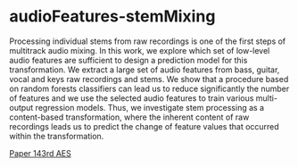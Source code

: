# audioFeatures-stemMixing

Processing individual stems from raw recordings is one of the first steps of multitrack audio mixing. In this work,
we explore which set of low-level audio features are sufficient to design a prediction model for this transformation.
We extract a large set of audio features from bass, guitar, vocal and keys raw recordings and stems. We show that a
procedure based on random forests classifiers can lead us to reduce significantly the number of features and we use
the selected audio features to train various multi-output regression models. Thus, we investigate stem processing
as a content-based transformation, where the inherent content of raw recordings leads us to predict the change of
feature values that occurred within the transformation.

[Paper 143rd AES](https://marquetem.files.wordpress.com/2017/09/aes-143-martinez-ramirez.pdf)
